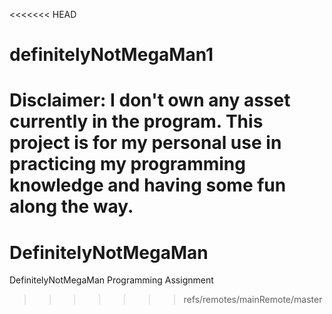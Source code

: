 <<<<<<< HEAD
# definitelyNotMegaMan1
Disclaimer:
I don't own any asset currently in the program.
This project is for my personal use in practicing my 
programming knowledge and having some fun along the way.
=======
# DefinitelyNotMegaMan
DefinitelyNotMegaMan Programming Assignment
>>>>>>> refs/remotes/mainRemote/master
